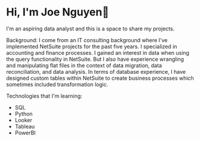 # Hi, I'm Joe Nguyen👋

I'm an aspiring data analyst and this is a space to share my projects.

Background:
I come from an IT consulting background where I've implemented NetSuite projects for the past five years. I specialized in accounting and finance processes. I gained an interest in data when using the query functionality in NetSuite. But I also have experience wrangling and manipulating flat files in the context of data migration, data reconciliation, and data analysis. In terms of database experience, I have designed custom tables within NetSuite to create business processes which sometimes included transformation logic.

Technologies that I'm learning:
- SQL
- Python
- Looker
- Tableau
- PowerBI


<!---
jqwin/jqwin is a ✨ special ✨ repository because its `README.md` (this file) appears on your GitHub profile.
You can click the Preview link to take a look at your changes.
--->
